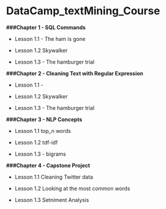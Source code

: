 # DataCamp_textMining_Course

__###Chapter 1 - SQL Commands__

- Lesson 1.1 - The ham is gone

- Lesson 1.2 Skywalker

- Lesson 1.3 - The hamburger trial

__###Chapter 2 - Cleaning Text with Regular Expression__

- Lesson 1.1 - 

- Lesson 1.2 Skywalker

- Lesson 1.3 - The hamburger trial

__###Chapter 3 - NLP Concepts__

- Lesson 1.1  top_n words

- Lesson 1.2 tdf-idf

- Lesson 1.3 - bigrams

__###Chapter 4 - Capstone Project__

- Lesson 1.1 Cleaning Twitter data

- Lesson 1.2 Looking at the most common words

- Lesson 1.3 Setniment Analysis